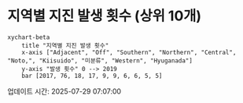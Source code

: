 # 지역별 지진 발생 횟수 (상위 10개)

```mermaid
xychart-beta
    title "지역별 지진 발생 횟수"
    x-axis ["Adjacent", "Off", "Southern", "Northern", "Central", "Noto,", "Kiisuido", "미분류", "Western", "Hyuganada"]
    y-axis "발생 횟수" 0 --> 2019
    bar [2017, 76, 18, 17, 9, 9, 6, 6, 5, 5]
```

업데이트 시간: 2025-07-29 07:07:00
